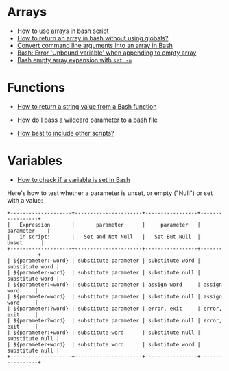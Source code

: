 # Arrays
* [How to use arrays in bash script](https://linuxconfig.org/how-to-use-arrays-in-bash-script)
* [How to return an array in bash without using globals?](https://stackoverflow.com/questions/10582763/how-to-return-an-array-in-bash-without-using-globals)
* [Convert command line arguments into an array in Bash](https://stackoverflow.com/questions/12711786/convert-command-line-arguments-into-an-array-in-bash)
* [Bash: Error 'Unbound variable' when appending to empty array](http://fvue.nl/wiki/Bash:_Error_%60Unbound_variable%27_when_appending_to_empty_array)
* [Bash empty array expansion with `set -u`](https://stackoverflow.com/questions/7577052/bash-empty-array-expansion-with-set-u)

# Functions
* [How to return a string value from a Bash function](https://stackoverflow.com/questions/3236871/how-to-return-a-string-value-from-a-bash-function/38997681#38997681)
* [How do I pass a wildcard parameter to a bash file](https://stackoverflow.com/questions/19458104/how-do-i-pass-a-wildcard-parameter-to-a-bash-file)

* [How best to include other scripts?](https://stackoverflow.com/questions/192292/how-best-to-include-other-scripts)

# Variables
* [How to check if a variable is set in Bash](https://stackoverflow.com/questions/3601515/how-to-check-if-a-variable-is-set-in-bash)

Here's how to test whether a parameter is unset, or empty ("Null") or set with a value:
```
+--------------------+----------------------+-----------------+-----------------+
|   Expression       |       parameter      |     parameter   |    parameter    |
|   in script:       |   Set and Not Null   |   Set But Null  |      Unset      |
+--------------------+----------------------+-----------------+-----------------+
| ${parameter:-word} | substitute parameter | substitute word | substitute word |
| ${parameter-word}  | substitute parameter | substitute null | substitute word |
| ${parameter:=word} | substitute parameter | assign word     | assign word     |
| ${parameter=word}  | substitute parameter | substitute null | assign word     |
| ${parameter:?word} | substitute parameter | error, exit     | error, exit     |
| ${parameter?word}  | substitute parameter | substitute null | error, exit     |
| ${parameter:+word} | substitute word      | substitute null | substitute null |
| ${parameter+word}  | substitute word      | substitute word | substitute null |
+--------------------+----------------------+-----------------+-----------------+
```